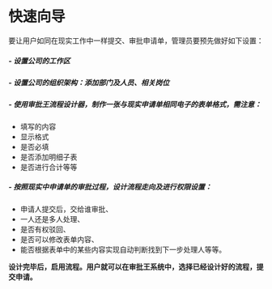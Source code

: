 # 快速向导
要让用户如同在现实工作中一样提交、审批申请单，管理员要预先做好如下设置：

##### - 设置公司的工作区
##### - 设置公司的组织架构：添加部门及人员、相关岗位
##### - 使用审批王流程设计器，制作一张与现实申请单相同电子的表单格式，需注意：
- 填写的内容
- 显示格式
- 是否必填
- 是否添加明细子表
- 是否进行合计等等
##### - 按照现实中申请单的审批过程，设计流程走向及进行权限设置：
- 申请人提交后，交给谁审批、
- 一人还是多人处理、
- 是否有权驳回、
- 是否可以修改表单内容、
- 能否根据表单中的某些内容实现自动判断找到下一步处理人等等。

**设计完毕后，启用流程。用户就可以在审批王系统中，选择已经设计好的流程，提交申请。**
